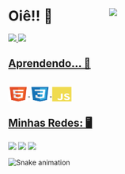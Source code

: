 <img style="margin-top: 40px;" padding-rigth="20px" align="right" width="300px" src="https://cdn141.picsart.com/319407528053211.png">

# Oiê!! 🐝 
<div style="display: inline_block">
  <a href="https://github.com/deborapianezzer">
  <img height="100em" src="https://github-readme-stats.vercel.app/api?username=deborapianezzer&show_icons=true&include_all_commits=true&count_private=true&bg_color=F5D4B7&border_color=8B4513&border_radius=14&text_color=000000&title_color=8B4513&icon_color=000000"/>
  
  <img height="100em" src="https://github-readme-stats.vercel.app/api/top-langs/?username=deborapianezzer&layout=compact&langs_count=7&bg_color=F5D4B7&border_color=8B4513&border_radius=14&text_color=000000&title_color=8B4513&icon_color=000000"/>

</div>

   ## Aprendendo... 🚀
<div style="display: inline_block"><br>
    <img align="center" alt="Rafa-HTML" height="30" width="40" src="https://raw.githubusercontent.com/devicons/devicon/master/icons/html5/html5-original.svg">
    <img align="center" alt="Rafa-CSS" height="30" width="40" src="https://raw.githubusercontent.com/devicons/devicon/master/icons/css3/css3-original.svg">
    <img align="center" alt="Rafa-Js" height="30" width="40" src="https://raw.githubusercontent.com/devicons/devicon/master/icons/javascript/javascript-plain.svg">
</div>

 ##
 
  ## Minhas Redes:  🖥️
 
 <a href="https://www.linkedin.com/in/deboradpianezzer/" target="_blank"><img src="https://img.shields.io/badge/-LinkedIn-%230077B5?style=for-the-badge&logo=linkedin&logoColor=white" target="_blank"></a> 
  <a href = "deboradpianezzer@gmail.com"><img src="https://img.shields.io/badge/-Gmail-%23333?style=for-the-badge&logo=gmail&logoColor=white" target="_blank"></a>
  <a href="https://instagram.com/deborapianezzer" target="_blank"><img src="https://img.shields.io/badge/-Instagram-%23E4405F?style=for-the-badge&logo=instagram&logoColor=white" target="_blank"></a>

 ![Snake animation](https://github.com/deborapianezzer/deborapianezzer/blob/output/github-contribution-grid-snake.svg)

</div>

